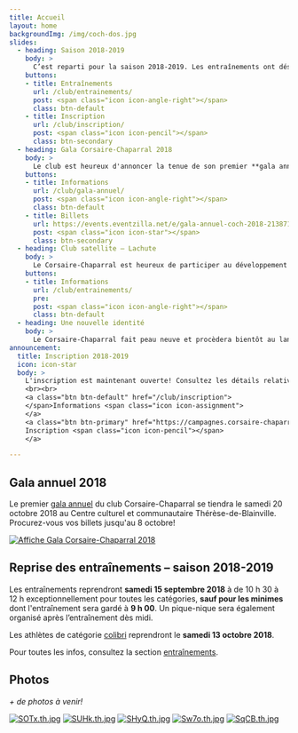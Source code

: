 ```yaml
---
title: Accueil
layout: home
backgroundImg: /img/coch-dos.jpg
slides:
  - heading: Saison 2018-2019
    body: >
      C’est reparti pour la saison 2018-2019. Les entraînements ont désormais lieu selon l’horaire des catégories.
    buttons:
    - title: Entraînements
      url: /club/entrainements/
      post: <span class="icon icon-angle-right"></span>
      class: btn-default
    - title: Inscription
      url: /club/inscription/
      post: <span class="icon icon-pencil"></span>
      class: btn-secondary
  - heading: Gala Corsaire-Chaparral 2018
    body: >
      Le club est heureux d'annoncer la tenue de son premier **gala annuel** le 20 octobre prochain. Soyez des nôtres!
    buttons:
    - title: Informations
      url: /club/gala-annuel/
      post: <span class="icon icon-angle-right"></span>
      class: btn-default
    - title: Billets
      url: https://events.eventzilla.net/e/gala-annuel-coch-2018-2138715025
      post: <span class="icon icon-star"></span>
      class: btn-secondary
  - heading: Club satellite – Lachute
    body: >
      Le Corsaire-Chaparral est heureux de participer au développement de l’athlétisme régional en lançant un nouveau club satellite à Lachute.
    buttons:
    - title: Informations
      url: /club/entrainements/
      pre: 
      post: <span class="icon icon-angle-right"></span>
      class: btn-default
  - heading: Une nouvelle identité
    body: >
      Le Corsaire-Chaparral fait peau neuve et procèdera bientôt au lancement de sa nouvelle identité visuelle. Restez à l'affût!
announcement:
  title: Inscription 2018-2019
  icon: icon-star
  body: >
    L'inscription est maintenant ouverte! Consultez les détails relativement à l'[inscription](/club/inscription), puis remplissez le [formulaire](https://campagnes.corsaire-chaparral.org/inscription-2018-2019) en ligne.
    <br><br>
    <a class="btn btn-default" href="/club/inscription">
    </span>Informations <span class="icon icon-assignment">
    </a>
    <a class="btn btn-primary" href="https://campagnes.corsaire-chaparral.org/inscription-2018-2019">
    Inscription <span class="icon icon-pencil"></span>
    </a>

---
```


## Gala annuel 2018

Le premier [gala annuel](/club/gala-annuel) du club Corsaire-Chaparral se tiendra le samedi 20 octobre 2018 au Centre culturel et communautaire Thérèse-de-Blainville. Procurez-vous vos billets jusqu'au 8 octobre!

[![Affiche Gala Corsaire-Chaparral 2018](https://campagnes.corsaire-chaparral.org/asset/3:affiche-gala-2018)](/club/gala-annuel/)

## Reprise des entraînements – saison 2018-2019

Les entraînements reprendront **samedi 15 septembre 2018** à de 10&nbsp;h&nbsp;30 à 12&nbsp;h exceptionnellement pour toutes les catégories, **sauf pour les minimes** dont l'entraînement sera gardé à **9 h 00**. Un pique-nique sera également organisé après l’entraînement dès midi.

Les athlètes de catégorie [colibri](/club/entrainements/#colibri-2010-2011) reprendront le **samedi 13 octobre 2018**.

Pour toutes les infos, consultez la section [entraînements](/club/entrainements).

## Photos

_+ de photos à venir!_

[![SOTx.th.jpg](https://photos.corsaire-chaparral.org/images/2018/09/13/SOTx.th.jpg)](https://photos.corsaire-chaparral.org/i/SOTx) [![SUHk.th.jpg](https://photos.corsaire-chaparral.org/images/2018/09/13/SUHk.th.jpg)](https://photos.corsaire-chaparral.org/i/SUHk) [![SHyQ.th.jpg](https://photos.corsaire-chaparral.org/images/2018/09/13/SHyQ.th.jpg)](https://photos.corsaire-chaparral.org/i/SHyQ) [![Sw7o.th.jpg](https://photos.corsaire-chaparral.org/images/2018/09/13/Sw7o.th.jpg)](https://photos.corsaire-chaparral.org/i/Sw7o) [![SqCB.th.jpg](https://photos.corsaire-chaparral.org/images/2018/09/13/SqCB.th.jpg)](https://photos.corsaire-chaparral.org/i/SqCB)
